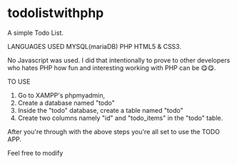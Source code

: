 # todolistwithphp
A simple Todo List.

LANGUAGES USED
MYSQL(mariaDB)
PHP
HTML5 &
CSS3.

No Javascript was used. I did that intentionally to prove to other developers who hates PHP how fun and interesting working with PHP can be 😋😋.


TO USE
1. Go to XAMPP's phpmyadmin,
2. Create a database named "todo"
3. Inside the "todo" database, create a table named "todo"
4. Create two columns namely "id" and "todo_items" in the "todo" table.

After you're through with the above steps you're all set to use the TODO APP.

Feel free to modify
